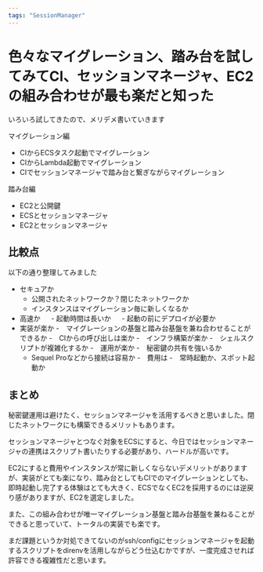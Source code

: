 ```yaml
---
tags: "SessionManager"
---
```


# 色々なマイグレーション、踏み台を試してみてCI、セッションマネージャ、EC2の組み合わせが最も楽だと知った

いろいろ試してきたので、メリデメ書いていきます

マイグレーション編

- CIからECSタスク起動でマイグレーション
- CIからLambda起動でマイグレーション
- CIでセッションマネージャで踏み台と繋ぎながらマイグレーション

踏み台編

- EC2と公開鍵
- ECSとセッションマネージャ
- EC2とセッションマネージャ

## 比較点

以下の通り整理してみました

- セキュアか
  - 公開されたネットワークか？閉じたネットワークか
  - インスタンスはマイグレーション毎に新しくなるか
- 高速か
　 - 起動時間は長いか
　 - 起動の前にデプロイが必要か
- 実装が楽か
  -　マイグレーションの基盤と踏み台基盤を兼ね合わせることができるか
  -　CIからの呼び出しは楽か
  -　インフラ構築が楽か
  -　シェルスクリプトが複雑化するか
-　運用が楽か
  -　秘密鍵の共有を強いるか
  - Sequel Proなどから接続は容易か
-　費用は
  -　常時起動か、スポット起動か

## まとめ

秘密鍵運用は避けたく、セッションマネージャを活用するべきと思いました。閉じたネットワークにも構築できるメリットもあります。

セッションマネージャとつなぐ対象をECSにすると、今日ではセッションマネージャの連携はスクリプト書いたりする必要があり、ハードルが高いです。

EC2にすると費用やインスタンスが常に新しくならないデメリットがありますが、実装がとても楽になり、踏み台としてもCIでのマイグレーションとしても、即時起動し完了する体験はとても大きく、ECSでなくEC2を採用するのには逆戻り感がありますが、EC2を選定しました。

また、この組み合わせが唯一マイグレーション基盤と踏み台基盤を兼ねることができると思っていて、トータルの実装でも楽です。

まだ課題というか対処できてないのがssh/configにセッションマネージャを起動するスクリプトをdirenvを活用しながらどう仕込むかですが、一度完成させれば許容できる複雑性だと思います。

